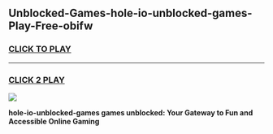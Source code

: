 
## Unblocked-Games-hole-io-unblocked-games-Play-Free-obifw
<h3>
<a href="https://premium76.site?title=hole-io-unblocked-games&ref=19M">CLICK TO PLAY</a></h3>
<hr>

<h3>
<a href="https://premium76.site?title=hole-io-unblocked-games&ref=19M">CLICK 2 PLAY</a>
  
</h3>

<a href="https://premium76.site?title=hole-io-unblocked-games&ref=19M"><img src="https://clearcache.store/games.png"></a>


**hole-io-unblocked-games games unblocked: Your Gateway to Fun and Accessible Online Gaming**
